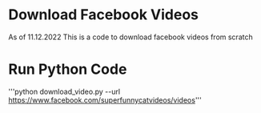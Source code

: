 # Download Facebook Videos
As of 11.12.2022
This is a code to download facebook videos from scratch

# Run Python Code
'''python download_video.py --url https://www.facebook.com/superfunnycatvideos/videos'''
